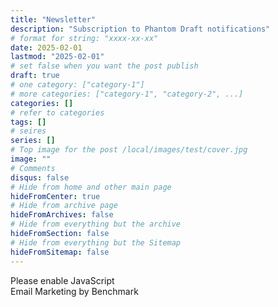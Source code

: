 ```yaml
---
title: "Newsletter"
description: "Subscription to Phantom Draft notifications"
# format for string: "xxxx-xx-xx"
date: 2025-02-01
lastmod: "2025-02-01"
# set false when you want the post publish
draft: true
# one category: ["category-1"]
# more categories: ["category-1", "category-2", ...]
categories: []
# refer to categories
tags: []
# seires
series: []
# Top image for the post /local/images/test/cover.jpg
image: ""
# Comments
disqus: false
# Hide from home and other main page
hideFromCenter: true
# Hide from archive page
hideFromArchives: false
# Hide from everything but the archive
hideFromSection: false
# Hide from everything but the Sitemap
hideFromSitemap: false
---
```

<!-- BEGIN: Benchmark Email Signup Form Code -->
<script type="text/javascript" id="lbscript1764844" src="https://lb.benchmarkemail.com//code/lbformnew.js?mFcQnoBFKMQgc2%252BfKvs%252BcKjgVtVj7bhtFUCgJ7%252BHUw29NusDfMaqwA%253D%253D"></script>
<noscript>
	<p>Please enable JavaScript <br /> Email Marketing by Benchmark</p>
</noscript>
<!-- END: Benchmark Email Signup Form Code -->